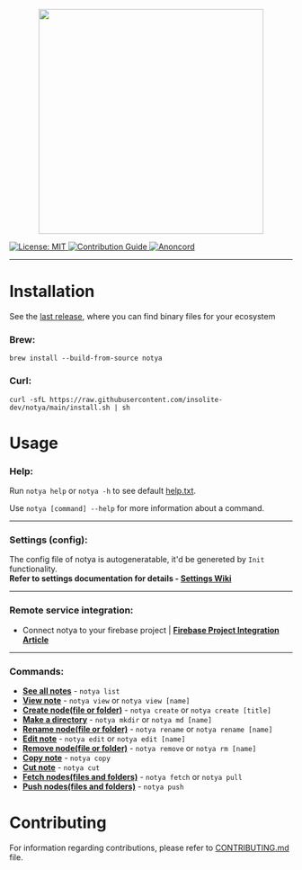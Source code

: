 <p align="center">
<img src="https://user-images.githubusercontent.com/59066341/136813272-a90861f4-1e6c-4a83-9a3b-18e01b99de34.png" width="400px">
</p>

 <a href="https://github.com/insolite-dev/notya/blob/main/LICENSE">
  <img src="https://img.shields.io/badge/License-Apache-red.svg" alt="License: MIT"/>
 </a>
 <a href="https://github.com/insolite-dev/notya/blob/main/CONTRIBUTING.md">
  <img src="https://img.shields.io/badge/Contributing-welcome-yellow.svg" alt="Contribution Guide"/>
 </a>
 <a href="https://discord.gg/CtStkzrHV3">
   <img src="https://img.shields.io/discord/914899238415130714?color=blue&label=Anon Community&logo=discord" alt="Anoncord" />
 </a>   

---

<!-- <img src="https://user-images.githubusercontent.com/59066341/162023376-061e09fd-f76e-47e2-99ab-735372746309.gif" alt="Overview Vid"> -->


# Installation
See the [last release](https://github.com/insolite-dev/notya/releases/latest), where you can find binary files for your ecosystem

### Brew:
```
brew install --build-from-source notya
```

### Curl:
```
curl -sfL https://raw.githubusercontent.com/insolite-dev/notya/main/install.sh | sh
```

# Usage 

### Help:
Run `notya help` or `notya -h` to see default [help.txt](https://github.com/insolite-dev/notya/wiki/help.txt). <br>
 
Use `notya [command] --help` for more information about a command.

---

### Settings (config):
The config file of notya is autogeneratable, it'd be genereted by `Init` functionality. <br>
**Refer to settings documentation for details - [Settings Wiki](https://github.com/insolite-dev/notya/wiki/Settings)**

---

### Remote service integration:
- Connect notya to your firebase project | **[Firebase Project Integration Article](https://github.com/insolite-dev/notya/wiki/Connect-notya-to-Your-Firebase-Project)**

---

### Commands:
- **[See all notes](https://github.com/insolite-dev/notya/wiki/List)** - `notya list`
- **[View note](https://github.com/insolite-dev/notya/wiki/View)** - `notya view` or `notya view [name]`
- **[Create node(file or folder)](https://github.com/insolite-dev/notya/wiki/Create)** - `notya create` or `notya create [title]`
- **[Make a directory](https://github.com/insolite-dev/notya/wiki/Mkdir)** - `notya mkdir` or `notya md [name]`
- **[Rename node(file or folder)](https://github.com/insolite-dev/notya/wiki/Rename)** - `notya rename` or `notya rename [name]`
- **[Edit note](https://github.com/insolite-dev/notya/wiki/Edit)** - `notya edit` or `notya edit [name]`
- **[Remove node(file or folder)](https://github.com/insolite-dev/notya/wiki/Remove)** - `notya remove` or `notya rm [name]`
- **[Copy note](https://github.com/insolite-dev/notya/wiki/Copy)** - `notya copy`
- **[Cut note](https://github.com/insolite-dev/notya/wiki/Cut)** - `notya cut`
- **[Fetch nodes(files and folders)](https://github.com/insolite-dev/notya/wiki/Fetch)** - `notya fetch` or `notya pull`
- **[Push nodes(files and folders)](https://github.com/insolite-dev/notya/wiki/Push)** - `notya push`

# Contributing
For information regarding contributions, please refer to [CONTRIBUTING.md](https://github.com/insolite-dev/notya/blob/develop/CONTRIBUTING.md) file.
